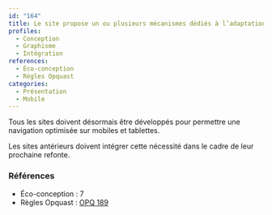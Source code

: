 ```yaml
---
id: "164"
title: Le site propose un ou plusieurs mécanismes dédiés à l’adaptation aux terminaux mobiles
profiles:
  - Conception
  - Graphisme
  - Intégration
references:
  - Éco-conception
  - Règles Opquast
categories:
  - Présentation
  - Mobile
---
```


Tous les sites doivent désormais être développés pour permettre une navigation optimisée sur mobiles et tablettes.

Les sites antérieurs doivent intégrer cette nécessité dans le cadre de leur prochaine refonte.

### Références

* Éco-conception : 7
* Règles Opquast : [OPQ 189](https://checklists.opquast.com/fr/assurance-qualite-web/le-site-propose-un-ou-plusieurs-mecanismes-dedies-a-ladaptation-aux-terminaux-mobiles)
